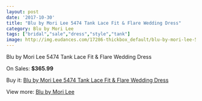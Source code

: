 ```yaml
---
layout: post
date: '2017-10-30'
title: "Blu by Mori Lee 5474 Tank Lace Fit & Flare Wedding Dress"
category: Blu by Mori Lee
tags: ["bridal","sale","dress","style","tank"]
image: http://img.eudances.com/17286-thickbox_default/blu-by-mori-lee-5474-tank-lace-fit-flare-wedding-dress.jpg
---
```

Blu by Mori Lee 5474 Tank Lace Fit & Flare Wedding Dress

On Sales: **$365.99**
<a href="https://www.eudances.com/en/blu-by-mori-lee/5048-blu-by-mori-lee-5474-tank-lace-fit-flare-wedding-dress.html"><amp-img layout="responsive" width="600" height="600" src="//img.eudances.com/17286-thickbox_default/blu-by-mori-lee-5474-tank-lace-fit-flare-wedding-dress.jpg" alt="Blu by Mori Lee 5474 Tank Lace Fit & Flare Wedding Dress 0" /></a>
<a href="https://www.eudances.com/en/blu-by-mori-lee/5048-blu-by-mori-lee-5474-tank-lace-fit-flare-wedding-dress.html"><amp-img layout="responsive" width="600" height="600" src="//img.eudances.com/17289-thickbox_default/blu-by-mori-lee-5474-tank-lace-fit-flare-wedding-dress.jpg" alt="Blu by Mori Lee 5474 Tank Lace Fit & Flare Wedding Dress 1" /></a>
<a href="https://www.eudances.com/en/blu-by-mori-lee/5048-blu-by-mori-lee-5474-tank-lace-fit-flare-wedding-dress.html"><amp-img layout="responsive" width="600" height="600" src="//img.eudances.com/17288-thickbox_default/blu-by-mori-lee-5474-tank-lace-fit-flare-wedding-dress.jpg" alt="Blu by Mori Lee 5474 Tank Lace Fit & Flare Wedding Dress 2" /></a>
<a href="https://www.eudances.com/en/blu-by-mori-lee/5048-blu-by-mori-lee-5474-tank-lace-fit-flare-wedding-dress.html"><amp-img layout="responsive" width="600" height="600" src="//img.eudances.com/17287-thickbox_default/blu-by-mori-lee-5474-tank-lace-fit-flare-wedding-dress.jpg" alt="Blu by Mori Lee 5474 Tank Lace Fit & Flare Wedding Dress 3" /></a>

Buy it: [Blu by Mori Lee 5474 Tank Lace Fit & Flare Wedding Dress](https://www.eudances.com/en/blu-by-mori-lee/5048-blu-by-mori-lee-5474-tank-lace-fit-flare-wedding-dress.html "Blu by Mori Lee 5474 Tank Lace Fit & Flare Wedding Dress")

View more: [Blu by Mori Lee](https://www.eudances.com/en/39-blu-by-mori-lee "Blu by Mori Lee")